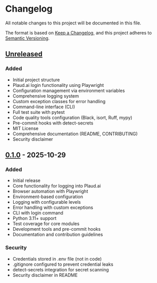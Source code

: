 # Changelog

All notable changes to this project will be documented in this file.

The format is based on [Keep a Changelog](https://keepachangelog.com/en/1.0.0/),
and this project adheres to [Semantic Versioning](https://semver.org/spec/v2.0.0.html).

## [Unreleased]

### Added
- Initial project structure
- Plaud.ai login functionality using Playwright
- Configuration management via environment variables
- Comprehensive logging system
- Custom exception classes for error handling
- Command-line interface (CLI)
- Full test suite with pytest
- Code quality tools configuration (Black, isort, Ruff, mypy)
- Pre-commit hooks with detect-secrets
- MIT License
- Comprehensive documentation (README, CONTRIBUTING)
- Security disclaimer

## [0.1.0] - 2025-10-29

### Added
- Initial release
- Core functionality for logging into Plaud.ai
- Browser automation with Playwright
- Environment-based configuration
- Logging with configurable levels
- Error handling with custom exceptions
- CLI with login command
- Python 3.11+ support
- Test coverage for core modules
- Development tools and pre-commit hooks
- Documentation and contribution guidelines

### Security
- Credentials stored in .env file (not in code)
- .gitignore configured to prevent credential leaks
- detect-secrets integration for secret scanning
- Security disclaimer in README

[Unreleased]: https://github.com/Wicz-Cloud/pai-note-exporter/compare/v0.1.0...HEAD
[0.1.0]: https://github.com/Wicz-Cloud/pai-note-exporter/releases/tag/v0.1.0
